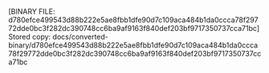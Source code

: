 [BINARY FILE: d780efce499543d88b222e5ae8fbb1dfe90d7c109aca484b1da0ccca78f29772dde0bc3f282dc390748cc6ba9af9163f840def203bf9717350737cca71bc]
Stored copy: docs/converted-binary/d780efce499543d88b222e5ae8fbb1dfe90d7c109aca484b1da0ccca78f29772dde0bc3f282dc390748cc6ba9af9163f840def203bf9717350737cca71bc
